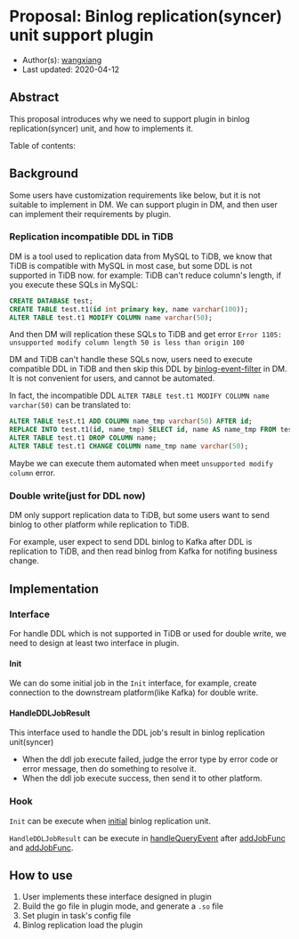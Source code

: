 # Proposal: Binlog replication(syncer) unit support plugin

- Author(s):    [wangxiang](https://github.com/WangXiangUSTC)
- Last updated: 2020-04-12

## Abstract

This proposal introduces why we need to support plugin in binlog replication(syncer) unit, and how to implements it.

Table of contents:

## Background

Some users have customization requirements like below, but it is not suitable to implement in DM. We can support plugin in DM, and then user can implement their requirements by plugin.

### Replication incompatible DDL in TiDB

DM is a tool used to replication data from MySQL to TiDB, we know that TiDB is compatible with MySQL in most case, but some DDL is not supported in TiDB now. for example: TiDB can't reduce column's length, if you execute these SQLs in MySQL:

```SQL
CREATE DATABASE test;
CREATE TABLE test.t1(id int primary key, name varchar(100));
ALTER TABLE test.t1 MODIFY COLUMN name varchar(50);
```

And then DM will replication these SQLs to TiDB and get error `Error 1105: unsupported modify column length 50 is less than origin 100`

DM and TiDB can't handle these SQLs now, users need to execute compatible DDL in TiDB and then skip this DDL by [binlog-event-filter](https://pingcap.com/docs/tidb-data-migration/stable/feature-overview/#binlog-event-filter) in DM. It is not convenient for users, and cannot be automated.

In fact, the incompatible DDL `ALTER TABLE test.t1 MODIFY COLUMN name varchar(50)` can be translated to:

```SQL
ALTER TABLE test.t1 ADD COLUMN name_tmp varchar(50) AFTER id;
REPLACE INTO test.t1(id, name_tmp) SELECT id, name AS name_tmp FROM test.t1;
ALTER TABLE test.t1 DROP COLUMN name;
ALTER TABLE test.t1 CHANGE COLUMN name_tmp name varchar(50);
```

Maybe we can execute them automated when meet `unsupported modify column` error.

### Double write(just for DDL now)

DM only support replication data to TiDB, but some users
want to send binlog to other platform while replication to TiDB.

For example, user expect to send DDL binlog to Kafka after DDL is replication to TiDB, and then read binlog from Kafka for notifing business change.

## Implementation

### Interface

For handle DDL which is not supported in TiDB or used for double write, we need to design at least two interface in plugin.

#### Init

We can do some initial job in the `Init` interface, for example, create connection to the downstream platform(like Kafka) for double write.

#### HandleDDLJobResult

This interface used to handle the DDL job's result in binlog replication unit(syncer)

- When the ddl job execute failed, judge the error type by error code or error message, then do something to resolve it.
- When the ddl job execute success, then send it to other platform.

### Hook

`Init` can be execute when [initial](https://github.com/pingcap/dm/blob/9023c789964fde0f5134e0c49435db557e21fdf7/syncer/syncer.go#L257) binlog replication unit.

`HandleDDLJobResult` can be execute in [handleQueryEvent](https://github.com/pingcap/dm/blob/9023c789964fde0f5134e0c49435db557e21fdf7/syncer/syncer.go#L1533) after [addJobFunc](https://github.com/pingcap/dm/blob/9023c789964fde0f5134e0c49435db557e21fdf7/syncer/syncer.go#L1898) and [addJobFunc](https://github.com/pingcap/dm/blob/9023c789964fde0f5134e0c49435db557e21fdf7/syncer/syncer.go#L1705).

## How to use

1. User implements these interface designed in plugin
2. Build the go file in plugin mode, and generate a `.so` file
3. Set plugin in task's config file
4. Binlog replication load the plugin

